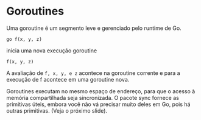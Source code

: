 # Goroutines

Uma goroutine é um segmento leve e gerenciado pelo runtime de Go.

```
go f(x, y, z)
```

inicia uma nova execução goroutine

```
f(x, y, z)
```

A avaliação de `f, x, y, e z` acontece na goroutine corrente e para a execução de f acontece em uma goroutine nova.

Goroutines executam no mesmo espaço de endereço, para que o acesso à memória compartilhada seja sincronizada. O pacote sync fornece as primitivas úteis, embora você não vá precisar muito deles em Go, pois há outras primitivas. (Veja o próximo slide).